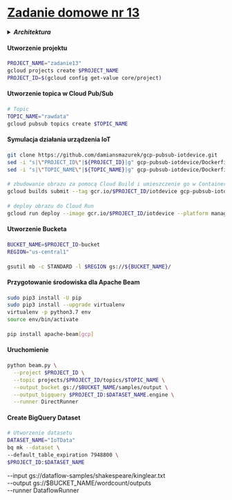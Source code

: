 # [Zadanie domowe nr 13](https://szkolachmury.pl/google-cloud-platform-droga-architekta/tydzien-13-serverless-i-big-data/zadanie-domowe-nr-13/)



<details>
  <summary><b><i>Architektura</i></b></summary>

![schemat](./img/schemat.jpg)
</details>

#### Utworzenie projektu
```bash
PROJECT_NAME="zadanie13"
gcloud projects create $PROJECT_NAME
PROJECT_ID=$(gcloud config get-value core/project)
```

#### Utworzenie topica w Cloud Pub/Sub
```bash
# Topic
TOPIC_NAME="rawdata"
gcloud pubsub topics create $TOPIC_NAME
```


#### Symulacja działania urządzenia IoT
```bash
git clone https://github.com/damiansmazurek/gcp-pubsub-iotdevice.git
sed -i "s|\"PROJECT_ID\"|${PROJECT_ID}|g" gcp-pubsub-iotdevice/Dockerfile
sed -i "s|\"TOPIC_NAME\"|${TOPIC_NAME}|g" gcp-pubsub-iotdevice/Dockerfile

# zbudowanie obrazu za pomocą Cloud Build i umieszczenie go w Container Registry
gcloud builds submit --tag gcr.io/$PROJECT_ID/iotdevice gcp-pubsub-iotdevice

# deploy obrazu do Cloud Run
gcloud run deploy --image gcr.io/$PROJECT_ID/iotdevice --platform managed --region=us-central1
```

#### Utworzenie Bucketa
```bash
BUCKET_NAME=$PROJECT_ID-bucket
REGION="us-central1"

gsutil mb -c STANDARD -l $REGION gs://${BUCKET_NAME}/
```

#### Przygotowanie środowiska dla Apache Beam
```bash
sudo pip3 install -U pip
sudo pip3 install --upgrade virtualenv
virtualenv -p python3.7 env
source env/bin/activate

pip install apache-beam[gcp]
```

#### Uruchomienie
```bash
python beam.py \
  --project $PROJECT_ID \
  --topic projects/$PROJECT_ID/topics/$TOPIC_NAME \
  --output_bucket gs://$BUCKET_NAME/samples/output \
  --output_bigquery $PROJECT_ID:$DATASET_NAME.engine \
  --runner DirectRunner
```
#### Create BigQuery Dataset
```bash
# Utworzenie datasetu
DATASET_NAME="IoTData"
bq mk --dataset \
--default_table_expiration 7948800 \
$PROJECT_ID:$DATASET_NAME
```
  --input gs://dataflow-samples/shakespeare/kinglear.txt \
  --output gs://$BUCKET_NAME/wordcount/outputs \
  --runner DataflowRunner
```
```
```
